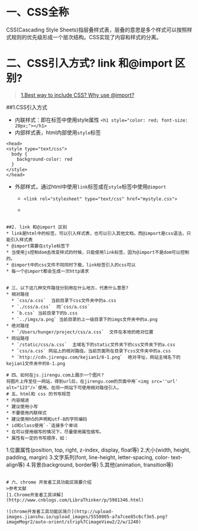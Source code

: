 # 一、CSS全称
CSS(Cascading Style Sheets)指层叠样式表，层叠的意思是多个样式可以按照样式规则的优先级形成一个层次结构。CSS实现了内容和样式的分离。
# 二、CSS引入方式? link 和@import 区别?
>[1.Best way to include CSS? Why use @import?](http://stackoverflow.com/questions/10036977/best-way-to-include-css-why-use-import)


##1.CSS引入方式
* 内联样式：即在标签中使用style属性
`<h1 style="color: red; font-size: 20px;"></h1>`
* 内部样式表，html内部使用`style`标签
```
<head>
<style type="text/css">
  body {
    background-color: red
  }
</style>
</head>
```
* 外部样式，通过html中使用`link`标签或在`style`标签中使用`@import`
  * ```<link rel="stylesheet" type="text/css" href="mystyle.css">```

  * ```
<style>
      @import url("hello.css");
      @import "world.css";
</style>
```

##2. link 和@import 区别
* link是html中的标签，可以引入样式表，也可以引入其他文档，而@import是css语法，只能引入样式表
* @import需要在style标签下
* 当使用js控制dom去改变样式的时候，只能使用link标签，因为@import不是dom可以控制的。
* @import中的css文件不同同时下载，link标签引入的css可以
* 每一个@import都会生成一次http请求


# 三、以下这几种文件路径分别用在什么地方，代表什么意思?
* 相对路径
  * `css/a.css`  当前目录下css文件夹中的a.css
  * `./css/a.css`  同`css/a.css`
  * `b.css` 当前目录下的b.css
  * `../imgs/a.png` 当前目录的上一级目录下的imgs文件夹中的a.png
* 绝对路径
  * `/Users/hunger/project/css/a.css`  文件在本地的绝对位置
* 网站路径
  * `/static/css/a.css`  主域名下的static文件夹下的css文件夹下的a.css
  * `css/a.css` 网站上的相对路径。当前页面所在目录下css文件夹中的a.css
  * `http://cdn.jirengu.com/kejian1/8-1.png`  绝对寻址，网站主域名下的kejian1文件夹中的8-1.png

# 四、如何在js.jirengu.com上展示一个图片?
将图片上传至任一网站，得到url后，在jirengu.com的页面中用`<img src=''url' alt="123"/>`使用。在同一网站下可使用相对路径引入。
# 五、html和 css 的书写规范
* 内容缩进
* 建议使用小写
* 不要使用内联样式
* 建议使用h5的声明和utf-8的字符编码
* id和class使用`-`连接多个单词
* 在可以使用缩写的情况下，尽量使用属性缩写。
* 属性有一定的书写顺序，如：
```
1.位置属性(position, top, right, z-index, display, float等)
2.大小(width, height, padding, margin)
3.文字系列(font, line-height, letter-spacing, color- text-align等)
4.背景(background, border等)
5.其他(animation, transition等)
```

# 六、chrome 开发者工具功能区简要介绍
>参考文献
[1.Chrome开发者工具详解](http://www.cnblogs.com/LibraThinker/p/5981346.html)

![chrome开发者工具功能区简介](http://upload-images.jianshu.io/upload_images/5550805-a7a7cee85c6cf3e5.png?imageMogr2/auto-orient/strip%7CimageView2/2/w/1240)
